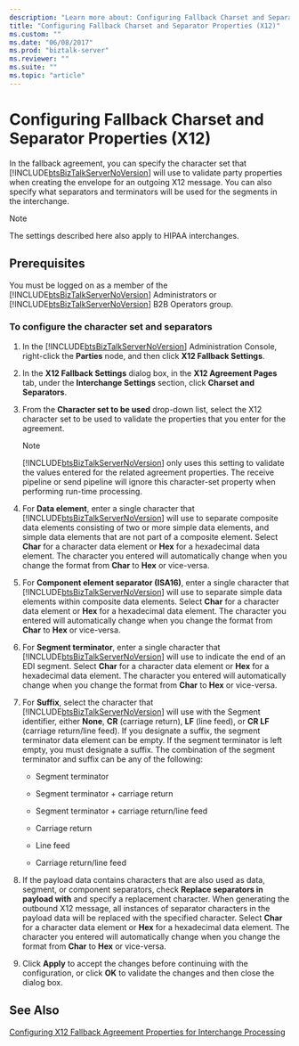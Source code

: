 ```yaml
---
description: "Learn more about: Configuring Fallback Charset and Separator Properties (X12)"
title: "Configuring Fallback Charset and Separator Properties (X12)"
ms.custom: ""
ms.date: "06/08/2017"
ms.prod: "biztalk-server"
ms.reviewer: ""
ms.suite: ""
ms.topic: "article"
---
```

# Configuring Fallback Charset and Separator Properties (X12)
In the fallback agreement, you can specify the character set that [!INCLUDE[btsBizTalkServerNoVersion](../includes/btsbiztalkservernoversion-md.md)] will use to validate party properties when creating the envelope for an outgoing X12 message. You can also specify what separators and terminators will be used for the segments in the interchange.  
  
> [!NOTE]
>  The settings described here also apply to HIPAA interchanges.  
  
## Prerequisites  
 You must be logged on as a member of the [!INCLUDE[btsBizTalkServerNoVersion](../includes/btsbiztalkservernoversion-md.md)] Administrators or [!INCLUDE[btsBizTalkServerNoVersion](../includes/btsbiztalkservernoversion-md.md)] B2B Operators group.  
  
### To configure the character set and separators  
  
1. In the [!INCLUDE[btsBizTalkServerNoVersion](../includes/btsbiztalkservernoversion-md.md)] Administration Console, right-click the **Parties** node, and then click **X12 Fallback Settings**.  
  
2. In the **X12 Fallback Settings** dialog box, in the **X12 Agreement Pages** tab, under the **Interchange Settings** section, click **Charset and Separators**.  
  
3. From the **Character set to be used** drop-down list, select the X12 character set to be used to validate the properties that you enter for the agreement.  
  
   > [!NOTE]
   >  [!INCLUDE[btsBizTalkServerNoVersion](../includes/btsbiztalkservernoversion-md.md)] only uses this setting to validate the values entered for the related agreement properties. The receive pipeline or send pipeline will ignore this character-set property when performing run-time processing.  
  
4. For **Data element**, enter a single character that [!INCLUDE[btsBizTalkServerNoVersion](../includes/btsbiztalkservernoversion-md.md)] will use to separate composite data elements consisting of two or more simple data elements, and simple data elements that are not part of a composite element. Select **Char** for a character data element or **Hex** for a hexadecimal data element. The character you entered will automatically change when you change the format from **Char** to **Hex** or vice-versa.  
  
5. For **Component element separator (ISA16)**, enter a single character that [!INCLUDE[btsBizTalkServerNoVersion](../includes/btsbiztalkservernoversion-md.md)] will use to separate simple data elements within composite data elements. Select **Char** for a character data element or **Hex** for a hexadecimal data element. The character you entered will automatically change when you change the format from **Char** to **Hex** or vice-versa.  
  
6. For **Segment terminator**, enter a single character that [!INCLUDE[btsBizTalkServerNoVersion](../includes/btsbiztalkservernoversion-md.md)] will use to indicate the end of an EDI segment. Select **Char** for a character data element or **Hex** for a hexadecimal data element. The character you entered will automatically change when you change the format from **Char** to **Hex** or vice-versa.  
  
7. For **Suffix**, select the character that [!INCLUDE[btsBizTalkServerNoVersion](../includes/btsbiztalkservernoversion-md.md)] will use with the Segment identifier, either **None**, **CR** (carriage return), **LF** (line feed), or **CR LF** (carriage return/line feed). If you designate a suffix, the segment terminator data element can be empty. If the segment terminator is left empty, you must designate a suffix. The combination of the segment terminator and suffix can be any of the following:  
  
   -   Segment terminator  
  
   -   Segment terminator + carriage return  
  
   -   Segment terminator + carriage return/line feed  
  
   -   Carriage return  
  
   -   Line feed  
  
   -   Carriage return/line feed  
  
8. If the payload data contains characters that are also used as data, segment, or component separators, check **Replace separators in payload with** and specify a replacement character. When generating the outbound X12 message, all instances of separator characters in the payload data will be replaced with the specified character. Select **Char** for a character data element or **Hex** for a hexadecimal data element. The character you entered will automatically change when you change the format from **Char** to **Hex** or vice-versa.  
  
9. Click **Apply** to accept the changes before continuing with the configuration, or click **OK** to validate the changes and then close the dialog box.  
  
## See Also  
 [Configuring X12 Fallback Agreement Properties for Interchange Processing](../core/configuring-x12-fallback-agreement-properties-for-interchange-processing.md)
